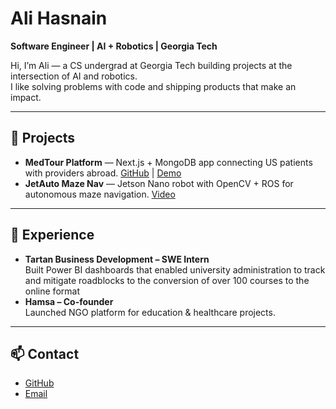 # Ali Hasnain
**Software Engineer | AI + Robotics | Georgia Tech**

Hi, I’m Ali — a CS undergrad at Georgia Tech building projects at the intersection of AI and robotics.  
I like solving problems with code and shipping products that make an impact.

---

## 🚀 Projects
- **MedTour Platform** — Next.js + MongoDB app connecting US patients with providers abroad. [GitHub](#) | [Demo](#)
- **JetAuto Maze Nav** — Jetson Nano robot with OpenCV + ROS for autonomous maze navigation. [Video](#)

---

## 💼 Experience
- **Tartan Business Development – SWE Intern**  
  Built Power BI dashboards that enabled university administration to track and mitigate roadblocks to the conversion of over 100 courses to the online format  
- **Hamsa – Co-founder**  
  Launched NGO platform for education & healthcare projects.

---

## 📫 Contact
- [GitHub](https://github.com/ahasnain3)  
- [Email](shasnain9@gatech.edu)

